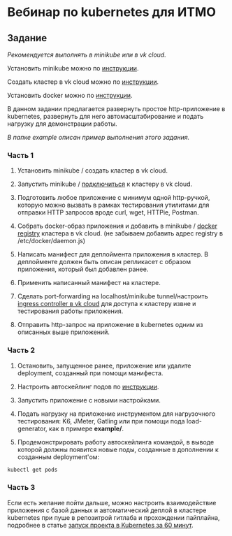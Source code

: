 # Вебинар по kubernetes для ИТМО

## Задание

*Рекомендуется выполнять в minikube или в vk cloud.*

Установить minikube можно по [инструкции](https://minikube.sigs.k8s.io/docs/start/).

Создать кластер в vk cloud можно по [инструкции](https://mcs.mail.ru/docs/ru/base/k8s/operations/create-cluster/create-webui).

Установить docker можно по [инструкции](https://docs.docker.com/engine/install/ubuntu/).

В данном задании предлагается развернуть простое http-приложение в kubernetes, развернуть для него автомасштабирование и подать нагрузку для демонстрации работы.

*В папке example описан пример выполнения этого задания.*

### Часть 1

1) Установить minikube / создать кластер в vk cloud.

2) Запустить minikube / [подключиться](https://mcs.mail.ru/docs/ru/base/k8s/connect/kubectl) к кластеру в vk cloud.

3) Подготовить любое приложение с минимум одной http-ручкой, которую можно вызвать в рамках тестирования утилитами для отправки HTTP запросов вроде curl, wget, HTTPie, Postman.

4) Собрать docker-образ приложения и добавить в minikube / [docker registry](https://mcs.mail.ru/docs/ru/base/k8s/connect/docker-registry) кластера в vk cloud. (не забываем добавить адрес registry в /etc/docker/daemon.js)

5) Написать манифест для деплоймента приложения в кластер. В деплойменте должен быть описан репликасет с образом приложения, который был добавлен ранее.

6) Применить написанный манифест на кластере.

7) Сделать port-forwarding на localhost/minikube tunnel/настроить [ingress controller в vk cloud](https://mcs.mail.ru/docs/ru/base/k8s/use-cases/ingress) для доступа к кластеру извне и тестирования работы приложения.

8) Отправить http-запрос на приложение в kubernetes одним из описанных выше приложений.

### Часть 2

1) Остановить, запущенное ранее, приложение или удалите deployment, созданный при помощи манифеста.

2) Настроить автоскейлинг подов по [инструкции](https://blog.devops.dev/guide-to-kubernetes-autoscaling-a7dcd14a894).

3) Запустить приложение с новыми настройками.

4) Подать нагрузку на приложение инструментом для нагрузочного тестирования: K6, JMeter, Gatling или при помощи пода load-generator, как в примере **example/**.

5) Продемонстрировать работу автоскейлинга командой, в выводе которой должны появится новые поды, созданные в дополнении к созданным deployment'ом:
```bash
kubectl get pods
```

### Часть 3

Если есть желание пойти дальше, можно настроить взаимодействие приложения с базой данных и автоматический деплой в кластере kubernetes при пуше в репозитрой гитлаба и прохождении пайплайна, подробнее в статье [запуск проекта в Kubernetes за 60 минут](https://habr.com/ru/company/vk/blog/565250/).
